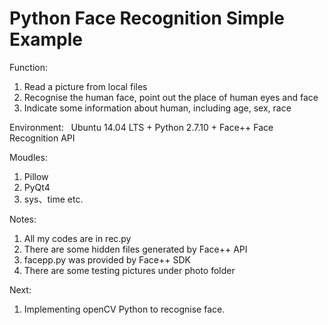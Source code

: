 # Python Face Recognition Simple Example  

Function:  
1. Read a picture from local files  
2. Recognise the human face, point out the place of human eyes and face  
3. Indicate some information about human, including age, sex, race  

Environment:   
Ubuntu 14.04 LTS + Python 2.7.10 + Face++ Face Recognition API  

Moudles:  
1. Pillow  
2. PyQt4  
3. sys、time etc.  

Notes:  
1. All my codes are in rec.py  
2. There are some hidden files generated by Face++ API  
3. facepp.py was provided by Face++ SDK  
4. There are some testing pictures under photo folder  

Next:  
1. Implementing openCV Python to recognise face.  
